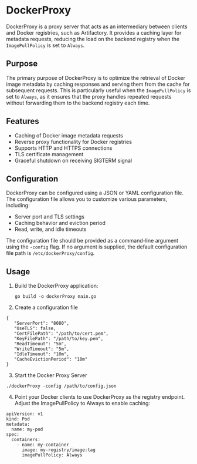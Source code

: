 # DockerProxy

DockerProxy is a proxy server that acts as an intermediary between clients and Docker registries, such as Artifactory. It provides a caching layer for metadata requests, reducing the load on the backend registry when the `ImagePullPolicy` is set to `Always`.

## Purpose

The primary purpose of DockerProxy is to optimize the retrieval of Docker image metadata by caching responses and serving them from the cache for subsequent requests. This is particularly useful when the `ImagePullPolicy` is set to `Always`, as it ensures that the proxy handles repeated requests without forwarding them to the backend registry each time.

## Features

- Caching of Docker image metadata requests
- Reverse proxy functionality for Docker registries
- Supports HTTP and HTTPS connections
- TLS certificate management
- Graceful shutdown on receiving SIGTERM signal

## Configuration

DockerProxy can be configured using a JSON or YAML configuration file. The configuration file allows you to customize various parameters, including:

- Server port and TLS settings
- Caching behavior and eviction period
- Read, write, and idle timeouts

The configuration file should be provided as a command-line argument using the `-config` flag. If no argument is supplied, the default configuration file path is `/etc/dockerProxy/config`.

## Usage

1. Build the DockerProxy application:

   ```shell
   go build -o dockerProxy main.go

2. Create a configuration file
```
{
   "ServerPort": "8080",
   "UseTLS": false,
   "CertFilePath": "/path/to/cert.pem",
   "KeyFilePath": "/path/to/key.pem",
   "ReadTimeout": "5m",
   "WriteTimeout": "5m",
   "IdleTimeout": "10m",
   "CacheEvictionPeriod": "10m"
}
```
3. Start the Docker Proxy  Server
```shell
./dockerProxy -config /path/to/config.json
```

4. Point your Docker clients to use DockerProxy as the registry endpoint. Adjust the ImagePullPolicy to Always to enable caching:
```
apiVersion: v1
kind: Pod
metadata:
  name: my-pod
spec:
  containers:
    - name: my-container
      image: my-registry/image:tag
      imagePullPolicy: Always
```

